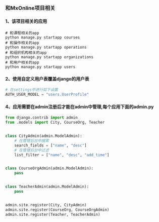 ### 和MxOnline项目相关
#### 1、该项目相关的应用
```shell
# 和课程相关的app
python manage.py startapp courses
# 和操作相关的app
python manage.py startapp operations
# 和组织机构相关的app
python manage.py startapp organizations
# 和用户相关的app
python manage.py startapp users
```
#### 2、使用自定义用户表覆盖django的用户表
```python
# 在settings中进行如下设置
AUTH_USER_MODEL = "users.UserProfile"
```
#### 4、应用需要在admin注册后才能在admin中管理,每个应用下面的admin.py
```python
from django.contrib import admin
from .models import City, CourseOrg, Teacher


class CityAdmin(admin.ModelAdmin):
    # 在管理后台中搜索
    search_fields = ["name", "desc"]
    # 在管理后台中过滤
    list_filter = ["name", "desc", "add_time"]


class CourseOrgAdmin(admin.ModelAdmin):
    pass


class TeacherAdmin(admin.ModelAdmin):
    pass


admin.site.register(City, CityAdmin)
admin.site.register(CourseOrg, CourseOrgAdmin)
admin.site.register(Teacher, TeacherAdmin)
```